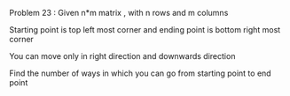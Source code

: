 Problem 23 :
Given n*m matrix , with n rows and m columns

Starting point is top left most corner and ending point is bottom right most corner

You can move only in right direction and downwards direction

Find the number of ways in which you can go from starting point to end point
